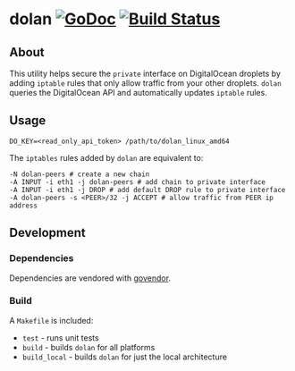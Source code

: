 # dolan [![GoDoc](http://img.shields.io/badge/go-documentation-blue.svg?style=flat-square)](http://godoc.org/github.com/tam7t/dolan) [![Build Status](http://img.shields.io/travis/fatih/color.svg?style=flat-square)](https://travis-ci.org/tam7t/dolan)

## About

This utility helps secure the `private` interface on DigitalOcean droplets by
adding `iptable` rules that only allow traffic from your other droplets. `dolan`
queries the DigitalOcean API and automatically updates `iptable` rules.

## Usage

```
DO_KEY=<read_only_api_token> /path/to/dolan_linux_amd64
```

The `iptables` rules added by `dolan` are equivalent to:

```
-N dolan-peers # create a new chain
-A INPUT -i eth1 -j dolan-peers # add chain to private interface
-A INPUT -i eth1 -j DROP # add default DROP rule to private interface
-A dolan-peers -s <PEER>/32 -j ACCEPT # allow traffic from PEER ip address
```

## Development

### Dependencies

Dependencies are vendored with [govendor](https://github.com/kardianos/govendor).

### Build

A `Makefile` is included:
  * `test` - runs unit tests
  * `build` - builds `dolan` for all platforms
  * `build_local` - builds `dolan` for just the local architecture
